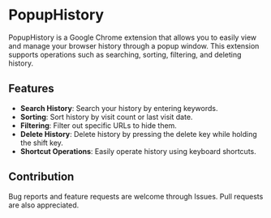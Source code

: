 # PopupHistory

PopupHistory is a Google Chrome extension that allows you to easily view and manage your browser history through a popup window. This extension supports operations such as searching, sorting, filtering, and deleting history.

## Features
- **Search History**: Search your history by entering keywords.
- **Sorting**: Sort history by visit count or last visit date.
- **Filtering**: Filter out specific URLs to hide them.
- **Delete History**: Delete history by pressing the delete key while holding the shift key.
- **Shortcut Operations**: Easily operate history using keyboard shortcuts.

## Contribution
Bug reports and feature requests are welcome through Issues. Pull requests are also appreciated.